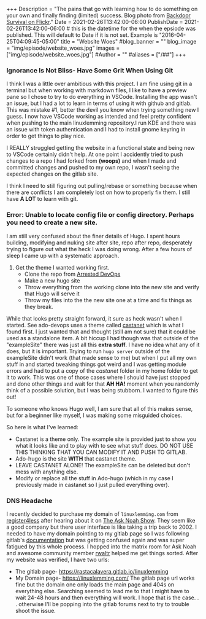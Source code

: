 +++
Description = "The pains that go with learning how to do something on your own and finally finding (limited) success. Blog photo from [Backdoor Survival on Flickr](https://www.flickr.com/photos/backdoorsurvival/7019634849/in/photolist-bGisT4-7YV4zG-bnCNEQ-at9con-dARur2-dBYisw-oT7t1E-dAT37J-6rtuia-oLXSfZ-37S2CG-aRuWUe-kDQwg4-roDfpm-boj58R-kDQw9a-7VZucT-8rsm94-6JxPZU-yGpo4-9kfA9U-bJGd9-dAhpow-dAkE95-2czD39E-24vBWdY-8FipaZ-5XicUA-82yXVc-dARF94-dAuRXn-dAwJ5K-dAKJf1-5vRA8n-px5YU4-qvv6Gj-KdQHf-aQS4Wp-kDQwek-t9whUW-b67Ej-bo1SLp-9LCooV-eer58m-eer5aJ-dAQBfD-8vMd4G-dXu9Bp-9mkb6h-5iJeQd)."
Date = 2021-02-26T13:42:00-06:00
PublishDate = 2021-02-26T13:42:00-06:00 # this is the datetime for the when the epsiode was published. This will default to Date if it is not set. Example is "2016-04-25T04:09:45-05:00"
title = "Website Woes"
#blog_banner = ""
blog_image = "img/episode/website_woes.jpg"
images = ["img/episode/website_woes.jpg"]
#Author = ""
#aliases = ["/##"]
+++
### Ignorance Is Not Bliss- Have Some Grit When Using Git
I think I was a little over ambitious with this project. I am fine using git in a terminal but when working with markdown files, I like to have a preview pane so I chose to try to do everything in VSCode.
Installing the app wasn't an issue, but I had a lot to learn in terms of using it with github and gitlab.
This was mistake #1, better the devil you know when trying something new I guess. I now have VSCode working as intended and feel pretty confident when pushing to the main linuxlemming repository.I run KDE and there was an issue with token authentication and I had to install gnome keyring in order to get things to play nice. 

I REALLY struggled getting the website in a functional state and being new to VSCode certainly didn't help. At one point I accidently tried to push changes to a repo I had forked from **(woops)** and when I made and committed changes and pushed to my own repo, I wasn't seeing the expected changes on the gitlab site. 

I think I need to still figuring out pulling/rebase or something because when there are conflicts I am completely lost on how to properly fix them. I still have **A LOT** to learn with git.

### Error: Unable to locate config file or config directory. Perhaps you need to create a new site.

I am still very confused about the finer details of Hugo. I spent hours building, modifying and nuking site after site, repo after repo, desperately trying to figure out what the heck I was doing wrong. 
After a few hours of sleep I came up with a systematic approach.
1. Get the theme I wanted working first.
    - Clone the repo from [Arrested DevOps](https://github.com/arresteddevops/ado-hugo)
    - Make a new hugo site 
    - Throw everything from the working clone into the new site and verify that Hugo will serve it
    - Throw my files into the the new site one at a time and fix things as they break.

While that looks pretty straight forward, it sure as heck wasn't when I started. See ado-devops uses a theme called [castanet](https://github.com/mattstratton/castanet) which is what I found first. I just wanted that and thought (still am not sure) that it could be used as a standalone item. A bit hiccup I had though was that outside of the "exampleSite" there was just all this **extra stuff**. I have no idea what any of it does, but it is important. Trying to run `hugo server` outside of the exampleSite didn't work (that made sense to me) but when I put all my own stuff in and started tweaking things got weird and I was getting module errors and had to put a copy of the *castanet* folder in my home folder to get it to work. This was one of those cases where I should have just stopped and done other things and wait for that **AH HA!** moment when you randomly think of a possible solution, but I was being stubborn. I wanted to figure this out!

To someone who knows Hugo well, I am sure that all of this makes sense, but for a beginner like myself, I was making some misguided choices.

So here is what I've learned:
- Castanet is a theme only. The example site is provided just to show you what it looks like and to play with to see what stuff does. DO NOT USE THIS THINKING THAT YOU CAN MODIFY IT AND PUSH TO GITLAB.
- Ado-hugo is the site **WITH** that castanet theme.
- LEAVE CASTANET ALONE! The exampleSite can be deleted but don't mess with anything else.
- Modify or replace all the stuff in Ado-hugo (which in my case I previously made in castanet so I just pulled everything over).

### DNS Headache

I recently decided to purchase my domain of `linuxlemming.com` from [register4less](https://register4less.com) after hearing about it on [The Ask Noah Show](https://asknoahshow.com). They seem like a good company but there user interface is like taking a trip back to 2002. I needed to have my domain pointing to my gitlab page so I was following gitlab's [documentation](https://docs.gitlab.com/ee/user/project/pages/custom_domains_ssl_tls_certification/) but was getting confused again and was super fatigued by this whole process. I hopped into the matrix room for Ask Noah and awesome community member [rwaltr](https://discourse.destinationlinux.network/u/rwaltr/summary) helped me get things sorted. After my website was verified, I have two urls:
- The gitlab page- https://rastacalavera.gitlab.io/linuxlemming
- My Domain page- https://linuxlemming.com/
The gitlab page url works fine but the domain one only loads the main page and 404s on everything else. Searching seemed to lead me to that I might have to wait 24-48 hours and then everything will work. I hope that is the case. . . otherwise I'll be popping into the gitlab forums next to try to trouble shoot the issue.